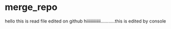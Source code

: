 # merge_repo
hello this is read file edited on github
hiiiiiiiiiiiii...........this is edited by console
